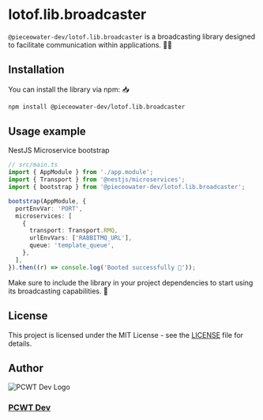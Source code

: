 # lotof.lib.broadcaster
`@pieceowater-dev/lotof.lib.broadcaster` is a broadcasting library designed to facilitate communication within applications. 📢📡

## Installation

You can install the library via npm: 📥

```sh
npm install @pieceowater-dev/lotof.lib.broadcaster
```

## Usage example

NestJS Microservice bootstrap

```typescript
// src/main.ts
import { AppModule } from './app.module';
import { Transport } from '@nestjs/microservices';
import { bootstrap } from '@pieceowater-dev/lotof.lib.broadcaster';

bootstrap(AppModule, {
  portEnvVar: 'PORT',
  microservices: [
    {
      transport: Transport.RMQ,
      urlEnvVars: ['RABBITMQ_URL'],
      queue: 'template_queue',
    },
  ],
}).then((r) => console.log('Booted successfully 🚀'));
```

Make sure to include the library in your project dependencies to start using its broadcasting capabilities. 🚀

## License
This project is licensed under the MIT License - see the [LICENSE](LICENSE) file for details.

## Author
![PCWT Dev Logo](https://avatars.githubusercontent.com/u/168465239?s=40)
### [PCWT Dev](https://github.com/pieceowater-dev)
